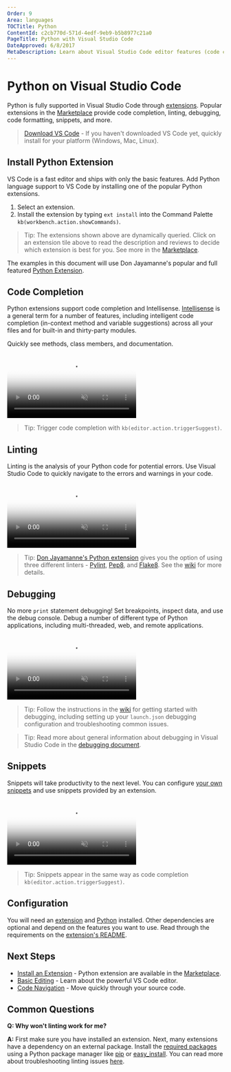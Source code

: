 ```yaml
---
Order: 9
Area: languages
TOCTitle: Python
ContentId: c2cb770d-571d-4edf-9eb9-b5b8977c21a0
PageTitle: Python with Visual Studio Code
DateApproved: 6/8/2017
MetaDescription: Learn about Visual Studio Code editor features (code completion, debugging, snippets, linting) for Python.
---
```

# Python on Visual Studio Code

Python is fully supported in Visual Studio Code through [extensions](/docs/editor/extension-gallery.md). Popular extensions in the [Marketplace](https://marketplace.visualstudio.com) provide code completion, linting, debugging, code formatting, snippets, and more.

> [Download VS Code](/download) - If you haven't downloaded VS Code yet, quickly install for your platform (Windows, Mac, Linux).

## Install Python Extension

VS Code is a fast editor and ships with only the basic features. Add Python language support to VS Code by installing one of the popular Python extensions.

1. Select an extension.
2. Install the extension by typing `ext install` into the Command Palette `kb(workbench.action.showCommands)`.

<div class="marketplace-extensions-python"></div>

> Tip: The extensions shown above are dynamically queried. Click on an extension tile above to read the description and reviews to decide which extension is best for you. See more in the [Marketplace](https://marketplace.visualstudio.com/vscode).

The examples in this document will use Don Jayamanne's popular and full featured [Python Extension](https://marketplace.visualstudio.com/items?itemName=donjayamanne.python).

## Code Completion

Python extensions support code completion and Intellisense. [Intellisense](/docs/editor/intellisense.md) is a general term for a number of features, including intelligent code completion (in-context method and variable suggestions) across all your files and for built-in and thirty-party modules.

Quickly see methods, class members, and documentation.

<video id="python-code-completion-video" src="https://az754404.vo.msecnd.net/public/python-intellisense.mp4" poster="/images/python_python-intellisense-placeholder.png" autoplay loop controls muted></video>

> Tip: Trigger code completion with `kb(editor.action.triggerSuggest)`.

## Linting

Linting is the analysis of your Python code for potential errors. Use Visual Studio Code to quickly navigate to the errors and warnings in your code.

<video id="python-linting-video" src="https://az754404.vo.msecnd.net/public/python-linting.mp4" poster="/images/python_python-linting-placeholder.png" autoplay loop controls muted></video>

> Tip: [Don Jayamanne's Python extension](https://marketplace.visualstudio.com/items?itemName=donjayamanne.python) gives you the option of using three different linters - [Pylint](https://www.pylint.org/), [Pep8](https://pypi.python.org/pypi/pep8), and [Flake8](https://flake8.readthedocs.io/en/latest/). See the [wiki](https://github.com/DonJayamanne/pythonVSCode/wiki/Linting) for more details.

## Debugging

No more `print` statement debugging! Set breakpoints, inspect data, and use the debug console. Debug a number of different type of Python applications, including multi-threaded, web, and remote applications.

<video id="python-debugging-video" src="https://az754404.vo.msecnd.net/public/python-debugging.mp4" poster="/images/python_python-debugging-placeholder.png" autoplay loop controls muted></video>

> Tip: Follow the instructions in the [wiki](https://github.com/DonJayamanne/pythonVSCode/wiki/Debugging) for getting started with debugging, including setting up your `launch.json` debugging configuration and troubleshooting common issues.

> Tip: Read more about general information about debugging in Visual Studio Code in the [debugging document](/docs/editor/debugging.md).

## Snippets

Snippets will take productivity to the next level. You can configure [your own snippets](/docs/editor/userdefinedsnippets.md) and use snippets provided by an extension.

<video id="python-snippets-video" src="https://az754404.vo.msecnd.net/public/python-snippets.mp4" poster="/images/python_python-snippets-placeholder.png" autoplay loop controls muted></video>

> Tip: Snippets appear in the same way as code completion `kb(editor.action.triggerSuggest)`.

## Configuration

You will need an [extension](/docs/languages/python.md#install-python-extension) and [Python](https://www.python.org/downloads/) installed. Other dependencies are optional and depend on the features you want to use. Read through the requirements on the [extension's README](https://marketplace.visualstudio.com/items?itemName=donjayamanne.python#requirements).

## Next Steps

* [Install an Extension](/docs/editor/extension-gallery.md) - Python extension are available in the [Marketplace](https://marketplace.visualstudio.com/vscode).
* [Basic Editing](/docs/editor/codebasics.md) - Learn about the powerful VS Code editor.
* [Code Navigation](/docs/editor/editingevolved.md) - Move quickly through your source code.

## Common Questions

**Q: Why won't linting work for me?**

**A:** First make sure you have installed an extension. Next, many extensions have a dependency on an external package. Install the [required packages](https://marketplace.visualstudio.com/items?itemName=donjayamanne.python#requirements) using a Python package manager like [pip](https://pypi.python.org/pypi/pip) or [easy_install](http://peak.telecommunity.com/DevCenter/EasyInstall). You can read more about troubleshooting linting issues [here](https://github.com/DonJayamanne/pythonVSCode/wiki/Autocomplete-Intellisense).
